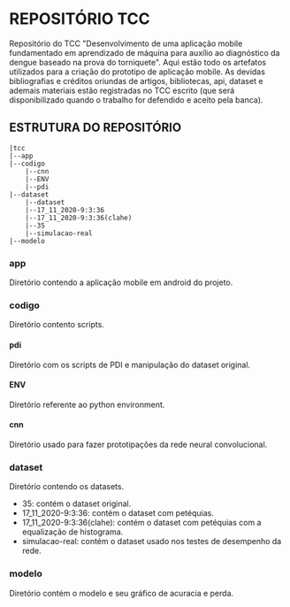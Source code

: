 # REPOSITÓRIO TCC

Repositório do TCC "Desenvolvimento de uma aplicação mobile fundamentado em aprendizado de máquina para auxílio ao diagnóstico da dengue baseado na prova do torniquete". Aqui estão todo os artefatos utilizados para a criação do prototipo de aplicação mobile. As devidas bibliografias e créditos oriundas de artigos, bibliotecas, api, dataset e ademais materiais estão registradas no TCC escrito (que será disponibilizado quando o trabalho for defendido e aceito pela banca).

## ESTRUTURA DO REPOSITÓRIO
```shell
|tcc
|--app
|--codigo
    |--cnn
    |--ENV
    |--pdi
|--dataset
    |--dataset
    |--17_11_2020-9:3:36
    |--17_11_2020-9:3:36(clahe)
    |--35
    |--simulacao-real
|--modelo
```
### app
Diretório contendo a aplicação mobile em android do projeto.

### codigo
Diretório contento scripts.

#### pdi
Diretório com os scripts de PDI e manipulação do dataset original.

#### ENV
Diretório referente ao python environment. 

#### cnn
Diretório usado para fazer prototipações da rede neural convolucional.

### dataset
Diretório contendo os datasets.

- 35: contém o dataset original.
- 17_11_2020-9:3:36: contém o dataset com petéquias.
- 17_11_2020-9:3:36(clahe): contém o dataset com petéquias com a equalização de histograma.
- simulacao-real: contém o dataset usado nos testes de desempenho da rede.

### modelo
Diretório contém o modelo e seu gráfico de acuracia e perda.
